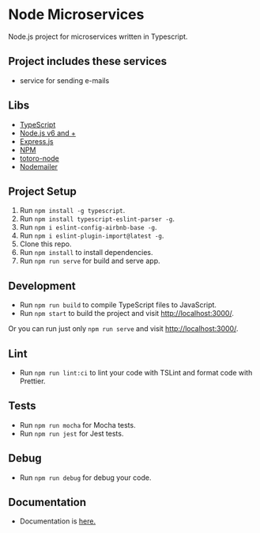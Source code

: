 # Node Microservices

Node.js project for microservices written in Typescript.

## Project includes these services

- service for sending e-mails

## Libs

- [TypeScript](https://www.typescriptlang.org/index.html#download-links)
- [Node.js v6 and +](https://nodejs.org/en/download/)
- [Express.js](https://expressjs.com/)
- [NPM](https://docs.npmjs.com/getting-started/what-is-npm)
- [totoro-node](https://www.npmjs.com/package/totoro-node)
- [Nodemailer](https://nodemailer.com/about/)

## Project Setup

1. Run `npm install -g typescript`.
2. Run `npm install typescript-eslint-parser -g`.
3. Run `npm i eslint-config-airbnb-base -g`.
4. Run `npm i eslint-plugin-import@latest -g`.
5. Clone this repo.
6. Run `npm install` to install dependencies.
7. Run `npm run serve` for build and serve app.

## Development

- Run `npm run build` to compile TypeScript files to JavaScript.
- Run `npm start` to build the project and visit [http://localhost:3000/](http://localhost:3000/).

Or you can run just only `npm run serve` and visit [http://localhost:3000/](http://localhost:3000/).

## Lint

- Run `npm run lint:ci` to lint your code with TSLint and format code with Prettier.

## Tests

- Run `npm run mocha` for Mocha tests.
- Run `npm run jest` for Jest tests.

## Debug

- Run `npm run debug` for debug your code.

## Documentation

- Documentation is [here.](./Documentation.md)
